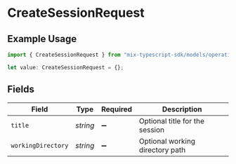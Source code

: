 # CreateSessionRequest

## Example Usage

```typescript
import { CreateSessionRequest } from "mix-typescript-sdk/models/operations";

let value: CreateSessionRequest = {};
```

## Fields

| Field                           | Type                            | Required                        | Description                     |
| ------------------------------- | ------------------------------- | ------------------------------- | ------------------------------- |
| `title`                         | *string*                        | :heavy_minus_sign:              | Optional title for the session  |
| `workingDirectory`              | *string*                        | :heavy_minus_sign:              | Optional working directory path |